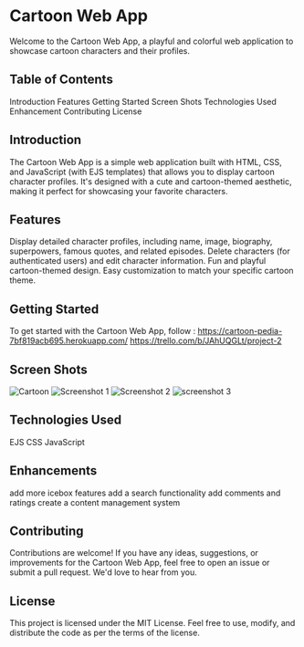 # Cartoon Web App

Welcome to the Cartoon Web App, a playful and colorful web application to showcase cartoon characters and their profiles.

## Table of Contents

Introduction
Features
Getting Started
Screen Shots
Technologies Used
Enhancement
Contributing
License

## Introduction

The Cartoon Web App is a simple web application built with HTML, CSS, and JavaScript (with EJS templates) that allows you to display cartoon character profiles. It's designed with a cute and cartoon-themed aesthetic, making it perfect for showcasing your favorite characters.

## Features

Display detailed character profiles, including name, image, biography, superpowers, famous quotes, and related episodes.
Delete characters (for authenticated users) and edit character information.
Fun and playful cartoon-themed design.
Easy customization to match your specific cartoon theme.

## Getting Started

To get started with the Cartoon Web App, follow :
https://cartoon-pedia-7bf819acb695.herokuapp.com/
https://trello.com/b/JAhUQGLt/project-2

## Screen Shots
![Cartoon](images/cartoons.png)
![Screenshot 1](images/allCharacters.png)
![Screenshot 2](images/allEpisodes.png)
![screenshot 3](images/home.png)

## Technologies Used

EJS
CSS
JavaScript

## Enhancements

add more icebox features
add a search functionality
add comments and ratings
create a content management system

## Contributing

Contributions are welcome! If you have any ideas, suggestions, or improvements for the Cartoon Web App, feel free to open an issue or submit a pull request. We'd love to hear from you.

## License

This project is licensed under the MIT License. Feel free to use, modify, and distribute the code as per the terms of the license.
